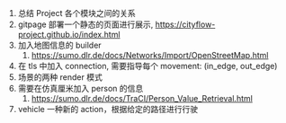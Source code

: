 <!--
 * @Author: WANG Maonan
 * @Date: 2023-08-23 11:03:31
 * @Description: ROADMAP, 记录开发路线图
 * @LastEditTime: 2023-11-13 18:04:05
-->
1. 总结 Project 各个模块之间的关系
2. gitpage 部署一个静态的页面进行展示, https://cityflow-project.github.io/index.html
3. 加入地图信息的 builder
   1. https://sumo.dlr.de/docs/Networks/Import/OpenStreetMap.html
4. 在 tls 中加入 connection, 需要指导每个 movement: (in_edge, out_edge)
5. 场景的两种 render 模式
6. 需要在仿真厘米加入 person 的信息
   1. https://sumo.dlr.de/docs/TraCI/Person_Value_Retrieval.html
7. vehicle 一种新的 action，根据给定的路径进行行驶